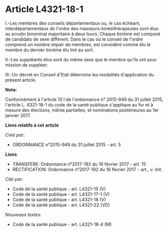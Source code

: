 # Article L4321-18-1

I.-Les membres des conseils départementaux ou, le cas échéant, interdépartementaux de l'ordre des masseurs-kinésithérapeutes
sont élus au scrutin binominal majoritaire à deux tours. Chaque binôme est composé de candidats de sexe différent. Dans le
cas où le conseil de l'ordre comprend un nombre impair de membres, est considéré comme élu le membre du dernier binôme élu
tiré au sort. 

II.-Les suppléants élus sont du même sexe que le membre qu'ils ont pour mission de suppléer. 

III.-Un décret en Conseil d'Etat détermine les modalités d'application du présent article.

**Nota:**

Conformément à l'article 13 I de l'ordonnance n° 2015-949 du 31 juillet 2015, l'article L. 4321-18-1 du code de la santé
publique s'applique au fur et à mesure des élections, même partielles, et nominations postérieures au 1er janvier 2017.

**Liens relatifs à cet article**

_Créé par_:

  - ORDONNANCE n°2015-949 du 31 juillet 2015 - art. 5

**Liens**:

  - TRANSFERE: Ordonnance n°2017-192 du 16 février 2017 - art. 15
  - RECTIFICATION: Ordonnance n°2017-192 du 16 février 2017 - art., v. init.

_Cité par_:

  - Code de la santé publique - art. L4321-15 (V)
  - Code de la santé publique - art. L4321-17-1 (V)
  - Code de la santé publique - art. L4321-18 (V)
  - Code de la santé publique - art. L4321-22 (VD)

_Nouveaux textes_:

  - Code de la santé publique - art. L4321-18-4 (M)
